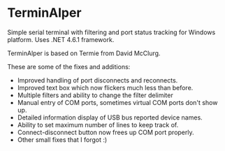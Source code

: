 # TerminAlper
Simple serial terminal with filtering and port status tracking for Windows platform. Uses .NET 4.6.1 framework.

TerminAlper is based on Termie from David McClurg. 

These are some of the fixes and additions:
- Improved handling of port disconnects and reconnects.
- Improved text box which now flickers much less than before.
- Multiple filters and ability to change the filter delimiter
- Manual entry of COM ports, sometimes virtual COM ports don't show up.
- Detailed information display of USB bus reported device names.
- Ability to set maximum number of lines to keep track of.
- Connect-disconnect button now frees up COM port properly.
- Other small fixes that I forgot :)
